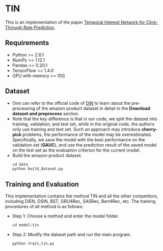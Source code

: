 # TIN
This is an implementation of the paper [Temporal Interest Network for Click-Through Rate Prediction]().

## Requirements
- Python >= 2.6.1
- NumPy >= 1.12.1
- Pandas >= 0.20.1
- TensorFlow >= 1.4.0 
- GPU with memory >= 10G

## Dataset
- One can refer to the official code of [DIN](https://github.com/zhougr1993/DeepInterestNetwork) to learn about the pre-processing of the amazon product dataset in detail in the **Download dataset and preprocess** section. 
- Note that the key difference is that in our code, we split the dataset into training, validation, and test set, while in the original code, the authors only use training and test set. Such an approach may introduce **cherry-pick** problems, the performance of the model may be overestimated. Specifically, we save the model with the best performance on the validation set (**GAUC**), and use the prediction result of the saved model on the test set as the evaluation criterion for the current model.
- Build the amazon product dataset.
    ```python
    cd data
    python build_dataset.py
    ```

## Training and Evaluation
This implementation contains the method TIN and all the other competitors, including DIEN, DSIN, BST, GRU4Rec, SASRec, Bert4Rec, etc. The training procedures of all method is as follows:

- Step 1: Choose a method and enter the model folder.
    ```python
    cd model/tin
    ```

- Step 2: Modify the dataset path and run the main program.
    ```python
    python train_tin.py
    ```
